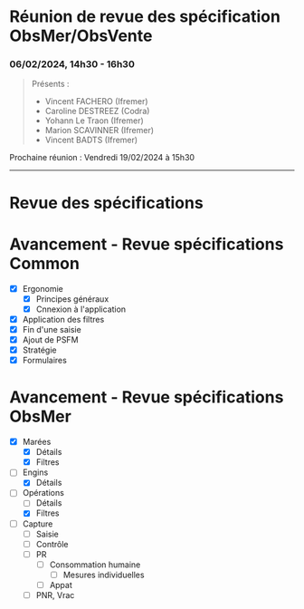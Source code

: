 # Réunion de revue des spécification ObsMer/ObsVente

### 06/02/2024, 14h30 - 16h30

> Présents :
> - Vincent FACHERO (Ifremer)
> - Caroline DESTREEZ (Codra)
> - Yohann Le Traon (Ifremer)
> - Marion SCAVINNER (Ifremer)
> - Vincent BADTS (Ifremer)

Prochaine réunion : Vendredi 19/02/2024 à 15h30  

---
# Revue des spécifications

# Avancement - Revue spécifications Common

- [X] Ergonomie 
  - [X] Principes généraux
  - [X] Cnnexion à l'application
- [X] Application des filtres
- [X] Fin d'une saisie
- [X] Ajout de PSFM
- [X] Stratégie
- [X] Formulaires

# Avancement - Revue spécifications ObsMer

- [X] Marées
  - [X] Détails
  - [X] Filtres
- [ ] Engins
  - [X] Détails
- [ ] Opérations
  - [ ] Détails 
  - [X] Filtres
- [ ] Capture
  - [ ] Saisie
  - [ ] Contrôle
  - [ ] PR
    - [ ] Consommation humaine
      - [ ] Mesures individuelles
    - [ ] Appat
  - [ ] PNR, Vrac